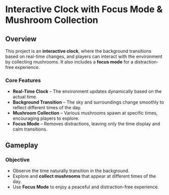 # Interactive Clock with Focus Mode & Mushroom Collection

## Overview
This project is an **interactive clock**, where the background transitions based on real-time changes, and players can interact with the environment by collecting mushrooms. It also includes a **focus mode** for a distraction-free experience.

### Core Features
- **Real-Time Clock** – The environment updates dynamically based on the actual time.
- **Background Transition** – The sky and surroundings change smoothly to reflect different times of the day.
- **Mushroom Collection** – Various mushrooms spawn at specific times, encouraging players to explore.
- **Focus Mode** – Removes distractions, leaving only the time display and calm transitions.

## Gameplay
### Objective
- Observe the time naturally transition in the background.
- Explore and **collect mushrooms** that appear at different times of the day.
- Use **Focus Mode** to enjoy a peaceful and distraction-free experience.
